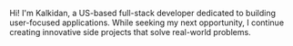 Hi! I'm Kalkidan, a US-based full-stack developer
dedicated to building user-focused applications. While seeking my next
opportunity, I continue creating innovative side projects that solve
real-world problems.
